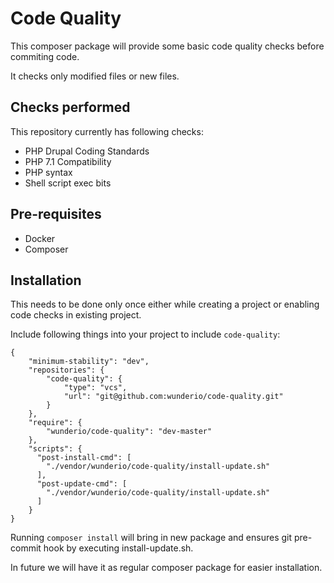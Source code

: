 # Code Quality

This composer package will provide some basic code quality checks before commiting code.

It checks only modified files or new files.

## Checks performed

This repository currently has following checks:

* PHP Drupal Coding Standards
* PHP 7.1 Compatibility
* PHP syntax
* Shell script exec bits

## Pre-requisites

* Docker
* Composer

## Installation

This needs to be done only once either while creating a project or enabling code checks in existing project.

Include following things into your project to include `code-quality`:

```
{
    "minimum-stability": "dev",
    "repositories": {
        "code-quality": {
            "type": "vcs",
            "url": "git@github.com:wunderio/code-quality.git"
        }
    },
    "require": {
        "wunderio/code-quality": "dev-master"
    },
    "scripts": {
      "post-install-cmd": [
        "./vendor/wunderio/code-quality/install-update.sh"
      ],
      "post-update-cmd": [
        "./vendor/wunderio/code-quality/install-update.sh"
      ]
    }
}
```

Running `composer install` will bring in new package and ensures git pre-commit hook by executing install-update.sh.

In future we will have it as regular composer package for easier installation.
